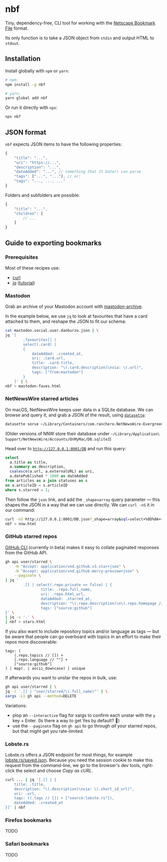 # nbf

Tiny, dependency-free, CLI tool for working with the [Netscape Bookmark File](https://docs.microsoft.com/en-us/previous-versions/windows/internet-explorer/ie-developer/platform-apis/aa753582(v=vs.85)) format. 

Its only function is to take a JSON object from `stdin` and output HTML to `stdout`.

## Installation

Install globally with `npm` or `yarn`:

```bash
# npm:
npm install -g nbf

# yarn:
yarn global add nbf
```

Or run it directly with `npx`:

```bash
npx nbf
```

## JSON format

`nbf` expects JSON items to have the following properties:

```js
{
	"title": "...",
	"uri": "https://...",
	"description": "...",
	"dateAdded": "...", // something that JS Date() can parse 
	"tags": ["...", "..."], // or:
	"tags": "..., ..., ..."
}
```

Folders and subfolders are possible: 

```js
{
	"title": "...",
	"children": [
		// ...
	]
}
```

## Guide to exporting bookmarks

### Prerequisites

Most of these recipes use: 

* [curl](https://curl.haxx.se/)
* [jq](https://stedolan.github.io/jq/) ([tutorial](
https://programminghistorian.org/en/lessons/json-and-jq))

### Mastodon 

Grab an archive of your Mastodon account with [mastodon-archive](https://github.com/kensanata/mastodon-backup).

In the example below, we use `jq` to look at favourites that have a card attached to them, and reshape the JSON to fit our schema:

```bash
cat mastodon.social.user.danburzo.json | \
jq '[
		.favourites[] | 
		select(.card) | 
		{ 
			dateAdded: .created_at, 
			uri: .card.url, 
			title: .card.title, 
			description: "\(.card.description)\nvia: \(.url)",
			tags: ["from:mastodon"] 
		}
	]' | \
nbf > mastodon-faves.html
```

### NetNewsWire starred articles

On macOS, NetNewsWire keeps user data in a SQLite database. We can browse and query it, and grab a JSON of the result, using [`datasette`](https://github.com/simonw/datasette): 

```bash
datasette serve ~/Library/Containers/com.ranchero.NetNewsWire-Evergreen/Data/Library/Application\ Support/NetNewsWire/Accounts/OnMyMac/DB.sqlite3
```

(Older versions of NNW store their database under `~/Library/Application\ Support/NetNewsWire/Accounts/OnMyMac/DB.sqlite3`)

Head over to [`http://127.0.0.1:8001/DB`](http://127.0.0.1:8001/DB) and run this query:

```sql
select 
  a.title as title, 
  a.summary as description, 
  coalesce(a.url, a.externalURL) as uri,
  a.datePublished * 1000 as dateAdded
from articles as a join statuses as s 
on a.articleID = s.articleID 
where s.starred = 1;
```

Then follow the `json` link, and add the `_shape=array` query parameter — this shapes the JSON in a way that we can use directly. We can `curl -nS` it in our command:

```bash
curl -nS http://127.0.0.1:8001/DB.json?_shape=array&sql=select+%0D%0A++a.title+as+title%2C+%0D%0A++a.summary+as+description%2C+%0D%0A++coalesce(a.url%2C+a.externalURL)+as+uri%2C%0D%0A++a.datePublished+*+1000+as+dateAdded%0D%0Afrom+articles+as+a+join+statuses+as+s+%0D%0Aon+a.articleID+%3D+s.articleID+%0D%0Awhere+s.starred+%3D+1%3B | \
nbf > nnw.html
```

### GitHub starred repos

[GitHub CLI](https://cli.github.com/) (currently in beta) makes it easy to collate paginated responses from the GitHub API.

```bash
gh api user/starred \
	-H "Accept: application/vnd.github.v3.star+json" \
	-H "Accept: application/vnd.github.mercy-preview+json" \
	--paginate \
| jq '
        .[] | select(.repo.private == false) | {
                title: .repo.full_name,
                uri: .repo.html_url,
                dateAdded: .starred_at,
                description: "\(.repo.description)\n\(.repo.homepage // "")",
                tags: ["source:github"]
}' \
| jq -s '.' \
| nbf > stars.html
```

If you also want to include repository topics and/or language as tags — but be aware that people can go overboard with topics in an effort to make their repos more discoverable:

```
tags: (
    (.repo.topics // []) +
    [.repo.language // ""] +
    ["source:github"]
) | map(. | ascii_downcase) | unique
``` 

If afterwards you want to unstar the repos in bulk, use:

```bash
gh api user/starred | \
jq -r '.[] | "user/starred/\(.full_name)"' | \
xargs -L1 gh api --method=DELETE
```

Variations: 

* plop an `--interactive` flag for xargs to confirm each unstar with the `y` key + Enter. (Is there a way to get Yes by default? 🤔)
* use the `--paginate` flag on `gh api` to go through *all* your starred repos, but that might get you rate-limited.

### Lobste.rs

Lobste.rs offers a JSON endpoint for most things, for example [lobste.rs/saved.json](https://lobste.rs/saved.json). Because you need the session cookie to make this request from the command-line, we go to the browser's dev tools, right-click the select and choose _Copy as cURL_. 

```bash
curl ... | jq '[.[] | {
	title: .title,
	description: "\(.description)\nvia: \(.short_id_url)",
	uri: .url,
	tags: ((.tags // []) + ["source:lobste.rs"]),
	dateAdded: .created_at
}]' | nbf
```

### Firefox bookmarks

TODO

### Safari bookmarks

TODO
